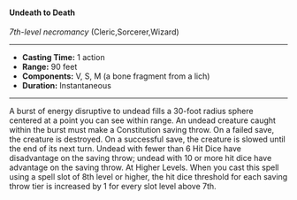 #### Undeath to Death
*7th-level necromancy* (Cleric,Sorcerer,Wizard)
___
- **Casting Time:** 1 action
- **Range:** 90 feet
- **Components:** V, S, M (a bone fragment from a lich)
- **Duration:** Instantaneous
---
A burst of energy disruptive to undead fills a 30-foot
radius sphere centered at a point you can see within
range. An undead creature caught within the burst
must make a Constitution saving throw. On a failed
save, the creature is destroyed. On a successful save,
the creature is slowed until the end of its next turn.
Undead with fewer than 6 Hit Dice have
disadvantage on the saving throw; undead with 10
or more hit dice have advantage on the saving
throw.
At Higher Levels.  When you cast this spell using
a spell slot of 8th level or higher, the hit dice
threshold for each saving throw tier is increased by 1
for every slot level above 7th.
